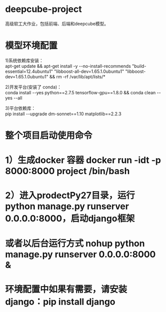 # deepcube-project
高级软工大作业，包括前端、后端和deepcube模型。


# 模型环境配置
1)系统依赖库安装：\
apt-get update && apt-get install -y --no-install-recommends "build-essential=12.4ubuntu1" "libboost-all-dev=1.65.1.0ubuntu1"  "libboost-dev=1.65.1.0ubuntu1" && rm -rf /var/lib/apt/lists/*

2)开发平台(安装了 conda)：\
conda install --yes python==2.7.5 tensorflow-gpu==1.8.0 && conda clean --yes --all

3)平台依赖库：\
pip install --upgrade dm-sonnet==1.10 matplotlib==2.2.3


# 整个项目启动使用命令
# 1）生成docker 容器 docker run -idt -p 8000:8000 project /bin/bash
# 2）进入prodectPy27目录，运行 python manage.py runserver 0.0.0.0:8000，启动django框架
# 或者以后台运行方式  nohup  python manage.py runserver 0.0.0.0:8000  &
# 环境配置中如果有需要，请安装django：pip install django
